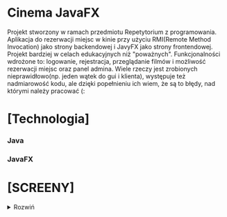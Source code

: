# Cinema JavaFX 
Projekt stworzony w ramach przedmiotu Repetytorium z programowania. Aplikacja do rezerwacji miejsc w kinie przy użyciu RMI(Remote Method Invocation) jako strony backendowej  i  JavyFX jako strony frontendowej. Projekt bardziej w celach edukacyjnych niż "poważnych". Funkcjonalności wdrożone to: logowanie, rejestracja, przeglądanie filmów i możliwość rezerwacji miejsc oraz panel admina. Wiele rzeczy jest zrobionych nieprawidłowo(np. jeden wątek do gui i klienta), występuje też nadmiarowość kodu, ale dzięki popełnieniu ich wiem, że są to błędy, nad którymi należy pracować (:

# [Technologia]
###  Java

###  JavaFX


# [SCREENY]
<details>
  <summary>Rozwiń</summary>
    ### ![login](/img/login.PNG?raw=true)    
    ### ![diagrams raw](https://github.com/n1ceS/MNE-EEG-Analysis/blob/master/img/diagrams-raw.png)   
    <br />
    ### ![register](https://github.com/n1ceS/CinemaJavaFX/blob/main/img/register.PNG)      
    ### ![home](https://github.com/n1ceS/CinemaJavaFX/blob/main/img/home.PNG)       
    ### ![movies](https://github.com/n1ceS/CinemaJavaFX/blob/main/img/movies.PNG)       
    ### ![moviesDetails](https://github.com/n1ceS/CinemaJavaFX/blob/main/img/moviesDetails.PNG)       
    ### ![seats](https://github.com/n1ceS/CinemaJavaFX/blob/main/img/seats.PNG)      
    ### ![success](https://github.com/n1ceS/CinemaJavaFX/blob/main/img/success.PNG)         
    ### ![mail](https://github.com/n1ceS/CinemaJavaFX/blob/main/img/mail.PNG)      
    ### ![myreservations](https://github.com/n1ceS/CinemaJavaFX/blob/main/img/myreservations.PNG)      
    ### ![adminPanel](https://github.com/n1ceS/CinemaJavaFX/blob/main/img/adminPanel.PNG)       
</details>
